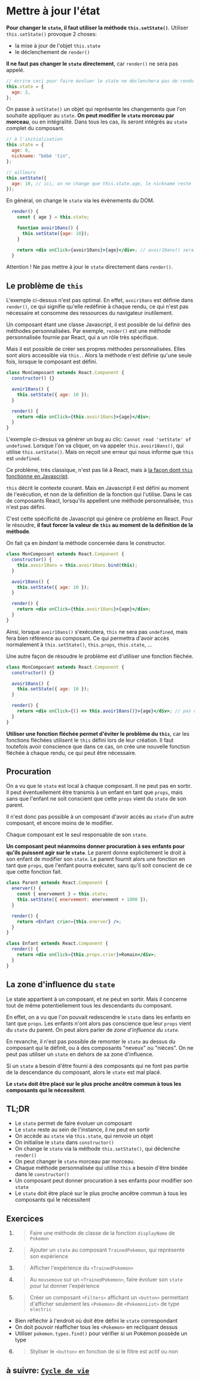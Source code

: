 # Mettre à jour l'état

**Pour changer le `state`, il faut utiliser la méthode `this.setState()`**. Utiliser `this.setState()` provoque 2 choses:

- la mise à jour de l'objet `this.state`
- le déclenchement de `render()`

**Il ne faut pas changer le `state` directement**, car `render()` ne sera pas appelé.

```js
// écrire ceci pour faire évoluer le state ne déclenchera pas de rendu
this.state = {
  age: 2,
};
```

On passe à `setState()` un objet qui représente les changements que l'on souhaite appliquer au `state`. **On peut modifier le `state` morceau par morceau**, ou en intégralité. Dans tous les cas, ils seront intégrés au `state` complet du composant.

```js
// à l'initialisation
this.state = {
  age: 0,
  nickname: "bébé 'tin",
};

// ailleurs
this.setState({
  age: 10, // ici, on ne change que this.state.age, le nickname reste le même
});
```

En général, on change le `state` via les évènements du DOM.

```jsx
  render() {
    const { age } = this.state;

    function avoir10ans() {
      this.setState({age: 10});
    }

    return <div onClick={avoir10ans}>{age}</div>; // avoir10ans() sera exécutée au clic
  }
```

Attention ! Ne pas mettre à jour le `state` directement dans `render()`.

## Le problème de `this`

L'exemple ci-dessus n'est pas optimal. En effet, `avoir10ans` est définie dans `render()`, ce qui signifie qu'elle redéfinie à chaque rendu, ce qui n'est pas nécessaire et consomme des ressources du navigateur inutilement.

Un composant étant une classe Javascript, il est possible de lui définir des méthodes personnalisées. Par exemple, `render()` est une méthode personnalisée fournie par React, qui a un rôle très spécifique.

Mais il est possible de créer ses propres méthodes personnalisées. Elles sont alors accessible via `this.`. Alors la méthode n'est définie qu'une seule fois, lorsque le composant est défini.

```jsx
class MonComposant extends React.Component {
  constructor() {}

  avoir10ans() {
    this.setState({ age: 10 });
  }

  render() {
    return <div onClick={this.avoir10ans}>{age}</div>;
  }
}
```

L'exemple ci-dessus va générer un bug au clic: `Cannot read 'setState' of undefined`. Lorsque l'on va cliquer, on va appeler `this.avoir10ans()`, qui utilise `this.setState()`. Mais on reçoit une erreur qui nous informe que `this` est `undefined`.

Ce problème, très classique, n'est pas lié à React, mais à [la façon dont `this` fonctionne en Javascript](https://reactkungfu.com/2015/07/why-and-how-to-bind-methods-in-your-react-component-classes/).

`this` décrit le contexte courant. Mais en Javascript il est défini au moment de l'exécution, et non de la définition de la fonction qui l'utilise. Dans le cas de composants React, lorsqu'ils appellent une méthode personnalisée, `this` n'est pas défini.

C'est cette spécificité de Javascript qui génère ce problème en React. Pour le résoudre, **il faut forcer la valeur de `this` au moment de la définition de la méthode**.

On fait ça en _bindant_ la méthode concernée dans le constructor.

```jsx
class MonComposant extends React.Component {
  constructor() {
    this.avoir10ans = this.avoir10ans.bind(this);
  }

  avoir10ans() {
    this.setState({ age: 10 });
  }

  render() {
    return <div onClick={this.avoir10ans}>{age}</div>;
  }
}
```

Ainsi, lorsque `avoir10ans()` s'exécutera, `this` ne sera pas `undefined`, mais fera bien référence au composant. Ce qui permettra d'avoir accès normalement à `this.setState()`, `this.props`, `this.state`, ...

Une autre façon de résoudre le problème est d'utiliser une fonction fléchée.

```jsx
class MonComposant extends React.Component {
  constructor() {}

  avoir10ans() {
    this.setState({ age: 10 });
  }

  render() {
    return <div onClick={() => this.avoir10ans()}>{age}</div>; // pas de problème lié à this
  }
}
```

**Utiliser une fonction fléchée permet d'éviter le problème du `this`**, car les fonctions fléchées utilisent le `this` défini lors de leur création. Il faut toutefois avoir conscience que dans ce cas, on crée une nouvelle fonction fléchée à chaque rendu, ce qui peut être nécessaire.

## Procuration

On a vu que le `state` est local à chaque composant. Il ne peut pas en sortir. Il peut éventuellement être transmis à un enfant en tant que `props`, mais sans que l'enfant ne soit conscient que cette `props` vient du `state` de son parent.

Il n'est donc pas possible à un composant d'avoir accès au `state` d'un autre composant, et encore moins de le modifier.

Chaque composant est le seul responsable de son `state`.

**Un composant peut néanmoins donner procuration à ses enfants pour qu'ils puissent agir sur le `state`**. Le parent donne explicitement le droit à son enfant de modifier son `state`.
Le parent fournit alors une fonction en tant que `props`, que l'enfant pourra exécuter, sans qu'il soit conscient de ce que cette fonction fait.

```jsx
class Parent extends React.Component {
  enerver() {
    const { enervement } = this.state;
    this.setState({ enervement: enervement + 1000 });
  }

  render() {
    return <Enfant crier={this.enerver} />;
  }
}

class Enfant extends React.Component {
  render() {
    return <div onClick={this.props.crier}>Romain</div>;
  }
}
```

## La zone d'influence du `state`

Le state appartient à un composant, et ne peut en sortir. Mais il concerne tout de même potentiellement tous les descendants du composant.

En effet, on a vu que l'on pouvait redescendre le `state` dans les enfants en tant que `props`. Les enfants n'ont alors pas conscience que leur `props` vient du `state` du parent. On peut alors parler de _zone d'influence du `state`_.

En revanche, il n'est pas possible de remonter le `state` au dessus du composant qui le définit, ou à des composants "neveux" ou "nièces". On ne peut pas utiliser un `state` en dehors de sa zone d'influence.

Si un `state` a besoin d'être fourni à des composants qui ne font pas partie de la descendance du composant, alors le `state` est mal placé.

**Le `state` doit être placé sur le plus proche ancêtre commun à tous les composants qui le nécessitent**.

## TL;DR

- Le `state` permet de faire évoluer un composant
- Le `state` reste au sein de l'instance, il ne peut en sortir
- On accède au `state` via `this.state`, qui renvoie un objet
- On initialise le `state` dans `constructor()`
- On change le `state` via la méthode `this.setState()`, qui déclenche `render()`
- On peut changer le `state` morceau par morceau.
- Chaque méthode personnalisée qui utilise `this` a besoin d'être bindée dans le `constructor()`
- Un composant peut donner procuration à ses enfants pour modifier son `state`
- Le `state` doit être placé sur le plus proche ancêtre commun à tous les composants qui le nécessitent

## Exercices

1. > Faire une méthode de classe de la fonction `displayName` de `Pokemon`

2. > Ajouter un `state` au composant `TrainedPokemon`, qui représente son expérience

3. > Afficher l'expérience du `<TrainedPokemon>`

4. > Au `mousemove` sur un `<TrainedPokemon>`, faire évoluer son `state` pour lui donner l'expérience

5. > Créer un composant `<Filters>` affichant un `<button>` permettant d'afficher seulement les `<Pokemon>` de `<PokemonList>` de type `electric`

- Bien réfléchir à l'endroit où doit être défini le `state` correspondant
- On doit pouvoir réafficher tous les `<Pokemon>` en recliquant dessus
- Utiliser `pokemon.types.find()` pour vérifier si un Pokémon possède un type

6. > Styliser le `<button>` en fonction de si le filtre est actif ou non

## à suivre: [`Cycle de vie`](./3_cycle_de_vie.md)
